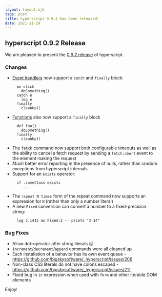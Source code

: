 ```yaml
---
layout: layout.njk
tags: post
title: hyperscript 0.9.2 has been released!
date: 2021-11-29
---
```


## hyperscript 0.9.2 Release

We are pleased to present the
[0.9.2 release](https://unpkg.com/browse/hyperscript.org@0.9.2/)
of hyperscript.

### Changes

* [Event handlers](/commands/on) now support a `catch` and `finally` block:
  ```hyperscript
    on click
      doSomething()
    catch e
      log e
    finally
      cleanUp()
  ```
* [Functions](/commands/def) also now support a `finally` block
  ```hyperscript
    def foo()
      doSomething()
    finally
      cleanUp()
  ```
* The [`fetch`](/commands/fetch) command now support both configurable timeouts
  as well as the ability to cancel a fetch request by sending a `fetch:abort` event
  to the element making the request
* *Much* better error reporting in the presence of nulls, rather
  than random exceptions from hyperscript internals
* Support for an `exists` operator:
  ```hyperscript
    if .someClass exists
      ...
  ```
* The `repeat N times` form of the repeat command now supports an expression for `N` (rather than only a number literal)
* A new `Fixed` conversion can convert a number to a fixed-precision string:
  ```hyperscript
    log 3.1415 as Fixed:2 -- prints "3.14"
  ```

### Bug Fixes

* Allow dot-operator after string literals :expressionless:
* `increment`/`decrement`/`append` commands were all cleaned up
* Each installation of a behavior has its own event queue - https://github.com/bigskysoftware/_hyperscript/issues/206
* Non-class CSS literals do not have colons escaped - https://github.com/bigskysoftware/_hyperscript/issues/211
* Fixed bug in `in` expression when used with `form` and other
  iterable DOM elements

Enjoy!
